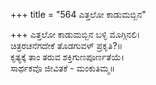 +++
title = "564 ಎತ್ತಲೋ ಕಾಡುಮಬ್ಬಿನ"

+++
ಎತ್ತಲೋ ಕಾಡುಮಬ್ಬಿನ ಬಳ್ಳಿ ಮೊಗ್ಗಿನಲಿ।  
ಚಿತ್ರರಚನೆಗದೇಕೆ ತೊಡಗುವಳ್ ಪ್ರಕೃತಿ?॥  
ಕೃತ್ಯಕ್ಕೆ ತಾಂ ತರುವ ಶಕ್ತಿಗುಣಪೂರ್ಣತೆಯೆ।  
ಸಾರ್ಥಕವೊ ಜೀವಿತಕೆ - ಮಂಕುತಿಮ್ಮ॥  
